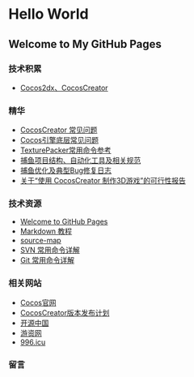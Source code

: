 # Hello World
## Welcome to My GitHub Pages


### 技术积累
*  [Cocos2dx、CocosCreator](Cocos)


### 精华
*  [CocosCreator 常见问题](Cocos/CocosCreator常见问题)
*  [Cocos引擎底层常见问题](Cocos/Cocos引擎底层常见问题)
*  [TexturePacker常用命令参考](Cocos/TexturePacker常用命令参考)
*  [捕鱼项目结构、自动化工具及相关规范](dh_work/捕鱼项目结构、自动化工具及相关规范)
*  [捕鱼优化及典型Bug修复日志](dh_work/捕鱼优化及典型Bug修复日志)
*  [关于“使用 CocosCreator 制作3D游戏”的可行性报告](dh_work/关于CocosCreator开发3D游戏的可行性报告)


### 技术资源
* [Welcome to GitHub Pages](GitPageExample)
* [Markdown 教程](https://www.cnblogs.com/liugang-vip/p/6337580.html)
* [source-map](https://www.jianshu.com/p/fc622f8cff99)
* [SVN 常用命令详解](https://blog.csdn.net/GX_1_11_real/article/details/86489756)
* [Git 常用命令详解](https://blog.csdn.net/weelyy/article/details/82823798)


### 相关网站
* [Cocos官网](https://www.cocos.com)
* [CocosCreator版本发布计划](https://trello.com/b/JWVRRxMG)
* [开源中国](https://www.oschina.net)
* [游资网](https://www.gameres.com)
* [996.icu](https://996.icu)


### 留言
<link rel="stylesheet" href="https://unpkg.com/gitalk/dist/gitalk.css">
<script src="https://unpkg.com/gitalk@latest/dist/gitalk.min.js"></script>
<div id="gitalk-container"></div>
<script type="text/javascript">
    var gitalk = new Gitalk({
        clientID: '90d619dd06c206c80f71',
        clientSecret: '1071184e9183c7904e4e9b10c03567d1aacae817',
        repo: 'mambo723.github.io',
        owner: 'mambo723',
        admin: ['mambo723'],
        distractionFreeMode: true,
        id: 'LeaveWords',
    });
    gitalk.render('gitalk-container');
</script>
